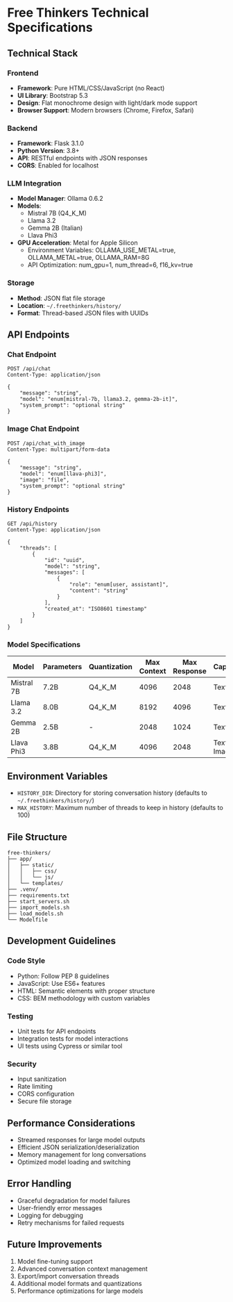 # Free Thinkers Technical Specifications

## Technical Stack

### Frontend
- **Framework**: Pure HTML/CSS/JavaScript (no React)
- **UI Library**: Bootstrap 5.3
- **Design**: Flat monochrome design with light/dark mode support
- **Browser Support**: Modern browsers (Chrome, Firefox, Safari)

### Backend
- **Framework**: Flask 3.1.0
- **Python Version**: 3.8+
- **API**: RESTful endpoints with JSON responses
- **CORS**: Enabled for localhost

### LLM Integration
- **Model Manager**: Ollama 0.6.2
- **Models**: 
  - Mistral 7B (Q4_K_M)
  - Llama 3.2
  - Gemma 2B (Italian)
  - Llava Phi3
- **GPU Acceleration**: Metal for Apple Silicon
  - Environment Variables: OLLAMA_USE_METAL=true, OLLAMA_METAL=true, OLLAMA_RAM=8G
  - API Optimization: num_gpu=1, num_thread=6, f16_kv=true

### Storage
- **Method**: JSON flat file storage
- **Location**: `~/.freethinkers/history/`
- **Format**: Thread-based JSON files with UUIDs

## API Endpoints

### Chat Endpoint
```http
POST /api/chat
Content-Type: application/json

{
    "message": "string",
    "model": "enum[mistral-7b, llama3.2, gemma-2b-it]",
    "system_prompt": "optional string"
}
```

### Image Chat Endpoint
```http
POST /api/chat_with_image
Content-Type: multipart/form-data

{
    "message": "string",
    "model": "enum[llava-phi3]",
    "image": "file",
    "system_prompt": "optional string"
}
```

### History Endpoints
```http
GET /api/history
Content-Type: application/json

{
    "threads": [
        {
            "id": "uuid",
            "model": "string",
            "messages": [
                {
                    "role": "enum[user, assistant]",
                    "content": "string"
                }
            ],
            "created_at": "ISO8601 timestamp"
        }
    ]
}
```

### Model Specifications

| Model | Parameters | Quantization | Max Context | Max Response | Capabilities |
|-------|------------|--------------|-------------|-------------|--------------|
| Mistral 7B | 7.2B | Q4_K_M | 4096 | 2048 | Text-only |
| Llama 3.2 | 8.0B | Q4_K_M | 8192 | 4096 | Text-only |
| Gemma 2B | 2.5B | - | 2048 | 1024 | Text-only |
| Llava Phi3 | 3.8B | Q4_K_M | 4096 | 2048 | Text + Image |

## Environment Variables

- `HISTORY_DIR`: Directory for storing conversation history (defaults to `~/.freethinkers/history/`)
- `MAX_HISTORY`: Maximum number of threads to keep in history (defaults to 100)

## File Structure

```
free-thinkers/
├── app/
│   ├── static/
│   │   ├── css/
│   │   └── js/
│   └── templates/
├── .venv/
├── requirements.txt
├── start_servers.sh
├── import_models.sh
├── load_models.sh
└── Modelfile
```

## Development Guidelines

### Code Style
- Python: Follow PEP 8 guidelines
- JavaScript: Use ES6+ features
- HTML: Semantic elements with proper structure
- CSS: BEM methodology with custom variables

### Testing
- Unit tests for API endpoints
- Integration tests for model interactions
- UI tests using Cypress or similar tool

### Security
- Input sanitization
- Rate limiting
- CORS configuration
- Secure file storage

## Performance Considerations

- Streamed responses for large model outputs
- Efficient JSON serialization/deserialization
- Memory management for long conversations
- Optimized model loading and switching

## Error Handling

- Graceful degradation for model failures
- User-friendly error messages
- Logging for debugging
- Retry mechanisms for failed requests

## Future Improvements

1. Model fine-tuning support
2. Advanced conversation context management
3. Export/import conversation threads
4. Additional model formats and quantizations
5. Performance optimizations for large models
